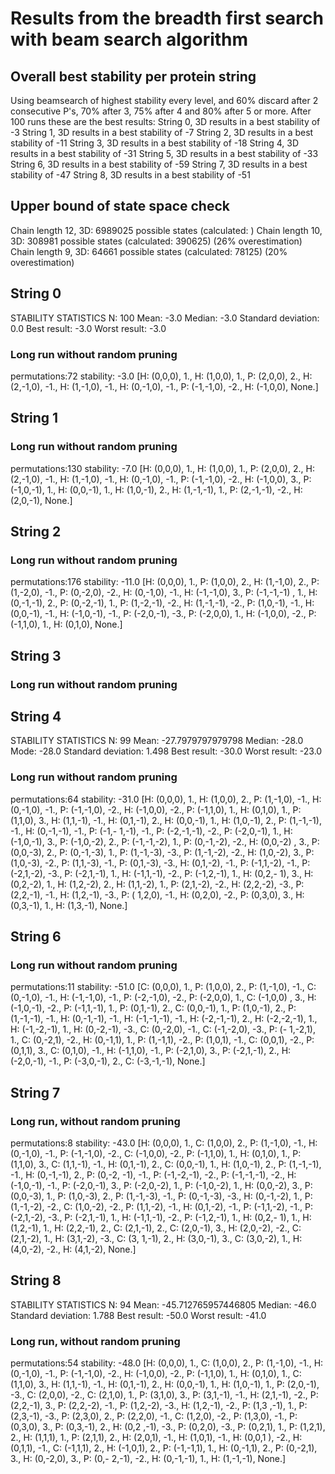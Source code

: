 # Results from the breadth first search with beam search algorithm

## Overall best stability per protein string
Using beamsearch of highest stability every level, and 60% discard after 2 consecutive P's, 70% after 3, 75% after 4 and 80% after 5 or more. After 100 runs these are the best results:
String 0, 3D results in a best stability of -3
String 1, 3D results in a best stability of -7
String 2, 3D results in a best stability of -11
String 3, 3D results in a best stability of -18
String 4, 3D results in a best stability of -31
String 5, 3D results in a best stability of -33
String 6, 3D results in a best stability of -59
String 7, 3D results in a best stability of -47
String 8, 3D results in a best stability of -51

## Upper bound of state space check
Chain length 12, 3D: 6989025 possible states (calculated: )
Chain length 10, 3D: 308981 possible states (calculated: 390625) (26% overestimation)
Chain length 9, 3D: 64661 possible states (calculated: 78125) (20% overestimation)

## String 0
STABILITY STATISTICS
N: 100
Mean: -3.0
Median: -3.0
Standard deviation: 0.0
Best result: -3.0
Worst result: -3.0

### Long run without random pruning
permutations:72 stability: -3.0
[H: (0,0,0), 1., H: (1,0,0), 1., P: (2,0,0), 2., H: (2,-1,0), -1., H: (1,-1,0), -1., H: (0,-1,0), -1., P: (-1,-1,0), -2., H: (-1,0,0),
None.]

## String 1

### Long run without random pruning
permutations:130 stability: -7.0
[H: (0,0,0), 1., H: (1,0,0), 1., P: (2,0,0), 2., H: (2,-1,0), -1., H: (1,-1,0), -1., H: (0,-1,0), -1., P: (-1,-1,0), -2., H: (-1,0,0),
3., P: (-1,0,-1), 1., H: (0,0,-1), 1., H: (1,0,-1), 2., H: (1,-1,-1), 1., P: (2,-1,-1), -2., H: (2,0,-1), None.]

## String 2

### Long run without random pruning
permutations:176 stability: -11.0
[H: (0,0,0), 1., P: (1,0,0), 2., H: (1,-1,0), 2., P: (1,-2,0), -1., P: (0,-2,0), -2., H: (0,-1,0), -1., H: (-1,-1,0), 3., P: (-1,-1,-1)
, 1., H: (0,-1,-1), 2., P: (0,-2,-1), 1., P: (1,-2,-1), -2., H: (1,-1,-1), -2., P: (1,0,-1), -1., H: (0,0,-1), -1., H: (-1,0,-1), -1.,
P: (-2,0,-1), -3., P: (-2,0,0), 1., H: (-1,0,0), -2., P: (-1,1,0), 1., H: (0,1,0), None.]

## String 3

### Long run without random pruning

## String 4
STABILITY STATISTICS
N: 99
Mean: -27.7979797979798
Median: -28.0
Mode: -28.0
Standard deviation: 1.498
Best result: -30.0
Worst result: -23.0

### Long run without random pruning
permutations:64 stability: -31.0
[H: (0,0,0), 1., H: (1,0,0), 2., P: (1,-1,0), -1., H: (0,-1,0), -1., P: (-1,-1,0), -2., H: (-1,0,0), -2., P: (-1,1,0), 1., H: (0,1,0),
1., P: (1,1,0), 3., H: (1,1,-1), -1., H: (0,1,-1), 2., H: (0,0,-1), 1., H: (1,0,-1), 2., P: (1,-1,-1), -1., H: (0,-1,-1), -1., P: (-1,-
1,-1), -1., P: (-2,-1,-1), -2., P: (-2,0,-1), 1., H: (-1,0,-1), 3., P: (-1,0,-2), 2., P: (-1,-1,-2), 1., P: (0,-1,-2), -2., H: (0,0,-2)
, 3., P: (0,0,-3), 2., P: (0,-1,-3), 1., P: (1,-1,-3), -3., P: (1,-1,-2), -2., H: (1,0,-2), 3., P: (1,0,-3), -2., P: (1,1,-3), -1., P:
(0,1,-3), -3., H: (0,1,-2), -1., P: (-1,1,-2), -1., P: (-2,1,-2), -3., P: (-2,1,-1), 1., H: (-1,1,-1), -2., P: (-1,2,-1), 1., H: (0,2,-
1), 3., H: (0,2,-2), 1., H: (1,2,-2), 2., H: (1,1,-2), 1., P: (2,1,-2), -2., H: (2,2,-2), -3., P: (2,2,-1), -1., H: (1,2,-1), -3., P: (
1,2,0), -1., H: (0,2,0), -2., P: (0,3,0), 3., H: (0,3,-1), 1., H: (1,3,-1), None.]

## String 6

### Long run without random pruning
permutations:11 stability: -51.0
[C: (0,0,0), 1., P: (1,0,0), 2., P: (1,-1,0), -1., C: (0,-1,0), -1., H: (-1,-1,0), -1., P: (-2,-1,0), -2., P: (-2,0,0), 1., C: (-1,0,0)
, 3., H: (-1,0,-1), -2., P: (-1,1,-1), 1., P: (0,1,-1), 2., C: (0,0,-1), 1., P: (1,0,-1), 2., P: (1,-1,-1), -1., H: (0,-1,-1), -1., H:
(-1,-1,-1), -1., H: (-2,-1,-1), 2., H: (-2,-2,-1), 1., H: (-1,-2,-1), 1., H: (0,-2,-1), -3., C: (0,-2,0), -1., C: (-1,-2,0), -3., P: (-
1,-2,1), 1., C: (0,-2,1), -2., H: (0,-1,1), 1., P: (1,-1,1), -2., P: (1,0,1), -1., C: (0,0,1), -2., P: (0,1,1), 3., C: (0,1,0), -1., H:
 (-1,1,0), -1., P: (-2,1,0), 3., P: (-2,1,-1), 2., H: (-2,0,-1), -1., P: (-3,0,-1), 2., C: (-3,-1,-1), None.]

## String 7

### Long run, without random pruning
permutations:8 stability: -43.0
[H: (0,0,0), 1., C: (1,0,0), 2., P: (1,-1,0), -1., H: (0,-1,0), -1., P: (-1,-1,0), -2., C: (-1,0,0), -2., P: (-1,1,0), 1., H: (0,1,0),
1., P: (1,1,0), 3., C: (1,1,-1), -1., H: (0,1,-1), 2., C: (0,0,-1), 1., H: (1,0,-1), 2., P: (1,-1,-1), -1., H: (0,-1,-1), 2., P: (0,-2,
-1), -1., P: (-1,-2,-1), -2., P: (-1,-1,-1), -2., H: (-1,0,-1), -1., P: (-2,0,-1), 3., P: (-2,0,-2), 1., P: (-1,0,-2), 1., H: (0,0,-2),
 3., P: (0,0,-3), 1., P: (1,0,-3), 2., P: (1,-1,-3), -1., P: (0,-1,-3), -3., H: (0,-1,-2), 1., P: (1,-1,-2), -2., C: (1,0,-2), -2., P:
(1,1,-2), -1., H: (0,1,-2), -1., P: (-1,1,-2), -1., P: (-2,1,-2), -3., P: (-2,1,-1), 1., H: (-1,1,-1), -2., P: (-1,2,-1), 1., H: (0,2,-
1), 1., H: (1,2,-1), 1., H: (2,2,-1), 2., C: (2,1,-1), 2., C: (2,0,-1), 3., H: (2,0,-2), -2., C: (2,1,-2), 1., H: (3,1,-2), -3., C: (3,
1,-1), 2., H: (3,0,-1), 3., C: (3,0,-2), 1., H: (4,0,-2), -2., H: (4,1,-2), None.]

## String 8
STABILITY STATISTICS
N: 94
Mean: -45.712765957446805
Median: -46.0
Standard deviation: 1.788
Best result: -50.0
Worst result: -41.0

### Long run, without random pruning
permutations:54 stability: -48.0
[H: (0,0,0), 1., C: (1,0,0), 2., P: (1,-1,0), -1., H: (0,-1,0), -1., P: (-1,-1,0), -2., H: (-1,0,0), -2., P: (-1,1,0), 1., H: (0,1,0),
1., C: (1,1,0), 3., H: (1,1,-1), -1., H: (0,1,-1), 2., H: (0,0,-1), 1., H: (1,0,-1), 1., P: (2,0,-1), -3., C: (2,0,0), -2., C: (2,1,0),
 1., P: (3,1,0), 3., P: (3,1,-1), -1., H: (2,1,-1), -2., P: (2,2,-1), 3., P: (2,2,-2), -1., P: (1,2,-2), -3., H: (1,2,-1), -2., P: (1,3
,-1), 1., P: (2,3,-1), -3., P: (2,3,0), 2., P: (2,2,0), -1., C: (1,2,0), -2., P: (1,3,0), -1., P: (0,3,0), 3., P: (0,3,-1), 2., H: (0,2
,-1), -3., P: (0,2,0), -3., P: (0,2,1), 1., P: (1,2,1), 2., H: (1,1,1), 1., P: (2,1,1), 2., H: (2,0,1), -1., H: (1,0,1), -1., H: (0,0,1
), -2., H: (0,1,1), -1., C: (-1,1,1), 2., H: (-1,0,1), 2., P: (-1,-1,1), 1., H: (0,-1,1), 2., P: (0,-2,1), 3., H: (0,-2,0), 3., P: (0,-
2,-1), -2., H: (0,-1,-1), 1., H: (1,-1,-1), None.]
